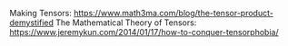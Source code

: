 Making Tensors: https://www.math3ma.com/blog/the-tensor-product-demystified
The Mathematical Theory of Tensors: https://www.jeremykun.com/2014/01/17/how-to-conquer-tensorphobia/
